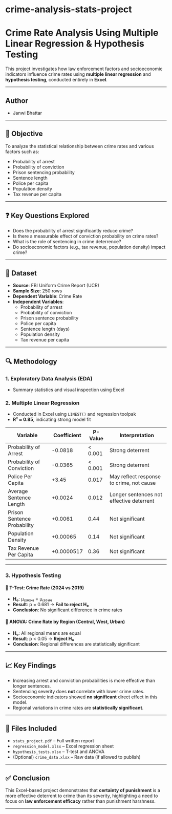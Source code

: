 # crime-analysis-stats-project

# Crime Rate Analysis Using Multiple Linear Regression & Hypothesis Testing

This project investigates how law enforcement factors and socioeconomic indicators influence crime rates using **multiple linear regression** and **hypothesis testing**, conducted entirely in **Excel**.

---

## Author
- Janwi Bhattar

---

## 🎯 Objective
To analyze the statistical relationship between crime rates and various factors such as:
- Probability of arrest
- Probability of conviction
- Prison sentencing probability
- Sentence length
- Police per capita
- Population density
- Tax revenue per capita

---

## ❓ Key Questions Explored
- Does the probability of arrest significantly reduce crime?
- Is there a measurable effect of conviction probability on crime rates?
- What is the role of sentencing in crime deterrence?
- Do socioeconomic factors (e.g., tax revenue, population density) impact crime?

---

## 📁 Dataset
- **Source**: FBI Uniform Crime Report (UCR)
- **Sample Size**: 250 rows
- **Dependent Variable**: Crime Rate
- **Independent Variables**:
  - Probability of arrest
  - Probability of conviction
  - Prison sentence probability
  - Police per capita
  - Sentence length (days)
  - Population density
  - Tax revenue per capita

---

## 🔍 Methodology

### 1. Exploratory Data Analysis (EDA)
- Summary statistics and visual inspection using Excel

### 2. Multiple Linear Regression
- Conducted in Excel using `LINEST()` and regression toolpak
- **R² ≈ 0.85**, indicating strong model fit

| Variable                     | Coefficient | P-Value | Interpretation |
|-----------------------------|-------------|---------|----------------|
| Probability of Arrest       | -0.0818     | < 0.001 | Strong deterrent |
| Probability of Conviction   | -0.0365     | < 0.001 | Strong deterrent |
| Police Per Capita           | +3.45       |  0.017  | May reflect response to crime, not cause |
| Average Sentence Length     | +0.0024     |  0.012  | Longer sentences not effective deterrent |
| Prison Sentence Probability | +0.0061     |  0.44   | Not significant |
| Population Density          | +0.00065    |  0.14   | Not significant |
| Tax Revenue Per Capita      | +0.0000517  |  0.36   | Not significant |

---

### 3. Hypothesis Testing

#### 📌 T-Test: Crime Rate (2024 vs 2019)
- **H₀**: μ₍₂₀₂₄₎ = μ₍₂₀₁₉₎
- **Result**: p = 0.681 → **Fail to reject H₀**
- **Conclusion**: No significant difference in crime rates

#### 📌 ANOVA: Crime Rate by Region (Central, West, Urban)
- **H₀**: All regional means are equal
- **Result**: p < 0.05 → **Reject H₀**
- **Conclusion**: Regional differences are statistically significant

---

## 📈 Key Findings
- Increasing arrest and conviction probabilities is more effective than longer sentences.
- Sentencing severity does **not** correlate with lower crime rates.
- Socioeconomic indicators showed **no significant** direct effect in this model.
- Regional variations in crime rates are **statistically significant**.

---

## 📂 Files Included
- `stats_project.pdf` – Full written report
- `regression_model.xlsx` – Excel regression sheet
- `hypothesis_tests.xlsx` – T-test and ANOVA
- (Optional) `crime_data.xlsx` – Raw data (if allowed to publish)

---

## ✅ Conclusion
This Excel-based project demonstrates that **certainty of punishment** is a more effective deterrent to crime than its severity, highlighting a need to focus on **law enforcement efficacy** rather than punishment harshness.

---

